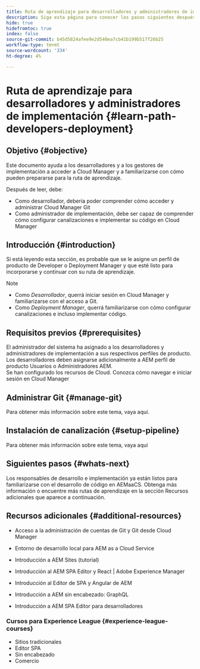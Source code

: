 ```yaml
---
title: Ruta de aprendizaje para desarrolladores y administradores de implementación
description: Siga esta página para conocer los pasos siguientes después de obtener acceso, si es un desarrollador o un administrador de implementación
hide: true
hidefromtoc: true
index: false
source-git-commit: b45d5824afee9e2d540ea7cb41b199b517f26b25
workflow-type: tm+mt
source-wordcount: '334'
ht-degree: 4%

---
```


# Ruta de aprendizaje para desarrolladores y administradores de implementación {#learn-path-developers-deployment}

## Objetivo {#objective}

Este documento ayuda a los desarrolladores y a los gestores de implementación a acceder a Cloud Manager y a familiarizarse con cómo pueden prepararse para la ruta de aprendizaje.

Después de leer, debe:

* Como desarrollador, debería poder comprender cómo acceder y administrar Cloud Manager Git
* Como administrador de implementación, debe ser capaz de comprender cómo configurar canalizaciones e implementar su código en Cloud Manager

## Introducción {#introduction}

Si está leyendo esta sección, es probable que se le asigne un perfil de producto de Developer o Deployment Manager y que esté listo para incorporarse y continuar con su ruta de aprendizaje.

>[!NOTE]
>* Como *Desarrollador*, querrá iniciar sesión en Cloud Manager y familiarizarse con el acceso a Git.
>* Como *Deployment Manager*, querrá familiarizarse con cómo configurar canalizaciones e incluso implementar código.


## Requisitos previos {#prerequisites}

El administrador del sistema ha asignado a los desarrolladores y administradores de implementación a sus respectivos perfiles de producto. Los desarrolladores deben asignarse adicionalmente a AEM perfil de producto Usuarios o Administradores AEM.\
Se han configurado los recursos de Cloud.
Conozca cómo navegar e iniciar sesión en Cloud Manager

## Administrar Git {#manage-git}

Para obtener más información sobre este tema, vaya aquí.

## Instalación de canalización {#setup-pipeline}

Para obtener más información sobre este tema, vaya aquí

## Siguientes pasos {#whats-next}

Los responsables de desarrollo e implementación ya están listos para familiarizarse con el desarrollo de código en AEMaaCS. Obtenga más información o encuentre más rutas de aprendizaje en la sección Recursos adicionales que aparece a continuación.

## Recursos adicionales {#additional-resources}

* Acceso a la administración de cuentas de Git y Git desde Cloud Manager

* Entorno de desarrollo local para AEM as a Cloud Service

* Introducción a AEM Sites (tutorial)

* Introducción al AEM SPA Editor y React | Adobe Experience Manager

* Introducción al Editor de SPA y Angular de AEM

* Introducción a AEM sin encabezado: GraphQL

* Introducción a AEM SPA Editor para desarrolladores

### Cursos para Experience League {#experience-league-courses}

* Sitios tradicionales
* Editor SPA
* Sin encabezado
* Comercio
